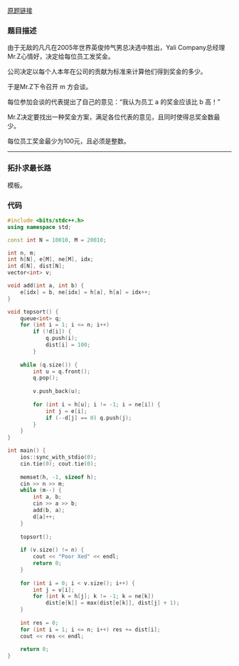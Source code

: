 [原题链接](https://www.acwing.com/problem/content/1194/)

### 题目描述
由于无敌的凡凡在2005年世界英俊帅气男总决选中胜出，Yali Company总经理Mr.Z心情好，决定给每位员工发奖金。

公司决定以每个人本年在公司的贡献为标准来计算他们得到奖金的多少。

于是Mr.Z下令召开 m 方会谈。

每位参加会谈的代表提出了自己的意见：“我认为员工 a 的奖金应该比 b 高！”

Mr.Z决定要找出一种奖金方案，满足各位代表的意见，且同时使得总奖金数最少。

每位员工奖金最少为100元，且必须是整数。

---

### 拓扑求最长路
模板。

### 代码
```cpp
#include <bits/stdc++.h>
using namespace std;

const int N = 10010, M = 20010;

int n, m;
int h[N], e[M], ne[M], idx;
int d[N], dist[N];
vector<int> v;

void add(int a, int b) {
    e[idx] = b, ne[idx] = h[a], h[a] = idx++;
}

void topsort() {
    queue<int> q;
    for (int i = 1; i <= n; i++)
        if (!d[i]) {
            q.push(i);
            dist[i] = 100;
        }
            
    while (q.size()) {
        int u = q.front();
        q.pop();
        
        v.push_back(u);
        
        for (int i = h[u]; i != -1; i = ne[i]) {
            int j = e[i];
            if (--d[j] == 0) q.push(j);
        }
    }
}

int main() {
    ios::sync_with_stdio(0);
    cin.tie(0); cout.tie(0);
    
    memset(h, -1, sizeof h);
    cin >> n >> m;
    while (m--) {
        int a, b;
        cin >> a >> b;
        add(b, a);
        d[a]++;
    }
    
    topsort();
    
    if (v.size() != n) {
        cout << "Poor Xed" << endl;
        return 0;
    }
    
    for (int i = 0; i < v.size(); i++) {
        int j = v[i];
        for (int k = h[j]; k != -1; k = ne[k])
            dist[e[k]] = max(dist[e[k]], dist[j] + 1);
    }
    
    int res = 0;
    for (int i = 1; i <= n; i++) res += dist[i];
    cout << res << endl;
    
    return 0;
}
```